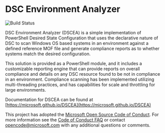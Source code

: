 # DSC Environment Analyzer

![Build Status](https://dscea.visualstudio.com/_apis/public/build/definitions/4406bdf8-fc9e-4378-ba79-7d7fe80ca6f8/1/badge)

DSC Environment Analyzer (DSCEA) is a simple implementation of PowerShell Desired State Configuration that uses the declarative nature of DSC to scan Windows OS based systems in an environment against a defined reference MOF file and generate compliance reports as to whether systems match the desired configuration.

This solution is provided as a PowerShell module, and it includes a customizable reporting engine that can provide reports on overall compliance and details on any DSC resource found to be not in compliance in an environment. Compliance scanning has been implemented utilizing multi-threading practices, and has capabilities for scale and throttling for large environments.

Documentation for DSCEA can be found at [https://microsoft.github.io/DSCEA](https://microsoft.github.io/DSCEA)

This project has adopted the [Microsoft Open Source Code of Conduct](https://opensource.microsoft.com/codeofconduct/). For more information see the [Code of Conduct FAQ](https://opensource.microsoft.com/codeofconduct/faq/) or contact [opencode@microsoft.com](mailto:opencode@microsoft.com) with any additional questions or comments.
